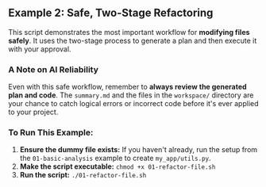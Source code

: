 ## Example 2: Safe, Two-Stage Refactoring

This script demonstrates the most important workflow for **modifying files safely**. It uses the two-stage process to generate a plan and then execute it with your approval.

### A Note on AI Reliability
Even with this safe workflow, remember to **always review the generated plan and code**. The `summary.md` and the files in the `workspace/` directory are your chance to catch logical errors or incorrect code before it's ever applied to your project.

### To Run This Example:

1.  **Ensure the dummy file exists:** If you haven't already, run the setup from the `01-basic-analysis` example to create `my_app/utils.py`.
2.  **Make the script executable:** `chmod +x 01-refactor-file.sh`
3.  **Run the script:** `./01-refactor-file.sh`